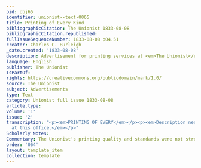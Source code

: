 ```yaml
---
pid: obj65
identifier: unionist--text-0065
title: Printing of Every Kind
bibliographicCitation: The Unionist 1833-08-08
bibliographicCitation.republished: 
fullIssueSequenceNumber: 1833-08-08 p04.51
creator: Charles C. Burleigh
_date.created: '1833-08-08'
description: Advertisement for printing services at <em>The Unionist</em> offices
language: English
publisher: The Unionist
IsPartOf: 
rights: https://creativecommons.org/publicdomain/mark/1.0/
source: The Unionist
subject: Advertisements
type: Text
category: Unionist full issue 1833-08-08
article.type: 
volume: '1'
issue: '2'
transcription: "<p><em>PRINTING OF EVERY</em></p><p><em>Description neatly executed
  at this office.</em></p>"
Scholarly Notes: 
Commentary: The Unionist's printing quality and standards were not strong, to be honest!
order: '064'
layout: template_item
collection: template
---
```

